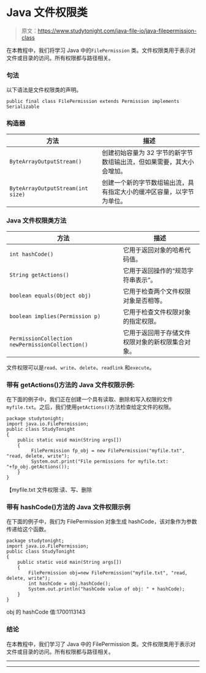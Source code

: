 # Java 文件权限类

> 原文：<https://www.studytonight.com/java-file-io/java-filepermission-class>

在本教程中，我们将学习 Java 中的`FilePermission` 类。文件权限类用于表示对文件或目录的访问。所有权限都与路径相关。

### 句法

以下语法是文件权限类的声明。

```
public final class FilePermission extends Permission implements Serializable 
```

### 构造器

| 方法 | 描述 |
| --- | --- |
| `ByteArrayOutputStream()` | 创建初始容量为 32 字节的新字节数组输出流，但如果需要，其大小会增加。 |
| `ByteArrayOutputStream(int size)` | 创建一个新的字节数组输出流，具有指定大小的缓冲区容量，以字节为单位。 |

### Java 文件权限类方法

| 方法 | 描述 |
| --- | --- |
| `int hashCode()` | 它用于返回对象的哈希代码值。 |
| `String getActions()` | 它用于返回操作的“规范字符串表示”。 |
| `boolean equals(Object obj)` | 它用于检查两个文件权限对象是否相等。 |
| `boolean implies(Permission p)` | 它用于检查文件权限对象的指定权限。 |
| `PermissionCollection newPermissionCollection()` | 它用于返回用于存储文件权限对象的新权限集合对象。 |

文件权限可以是`read`、`write`、`delete`、`readlink` 和`execute`。

### 带有 getActions()方法的 Java 文件权限示例:

在下面的例子中，我们正在创建一个具有读取、删除和写入权限的文件`myfile.txt`。之后，我们使用`getActions()`方法检查给定文件的权限。

```
package studytonight;
import java.io.FilePermission;
public class StudyTonight 
{
	public static void main(String args[])
	{
		 FilePermission fp_obj = new FilePermission("myfile.txt", "read, delete, write"); 
		 System.out.print("File permissions for myfile.txt: "+fp_obj.getActions());
	}
}
```

【myfile.txt 文件权限:读、写、删除

### 带有 hashCode()方法的 Java 文件权限示例

在下面的例子中，我们为 FilePermission 对象生成 hashCode，该对象作为参数传递给这个函数。

```
package studytonight;
import java.io.FilePermission;
public class StudyTonight 
{
	public static void main(String args[])
	{
		FilePermission obj=new FilePermission("myfile.txt", "read, delete, write");   
		int hashCode = obj.hashCode(); 
		System.out.println("hashCode value of obj: " + hashCode); 
	}
}
```

obj 的 hashCode 值:1700113143

### 结论

在本教程中，我们学习了 Java 中的 FilePermission 类。文件权限类用于表示对文件或目录的访问。所有权限都与路径相关。

* * *

* * *